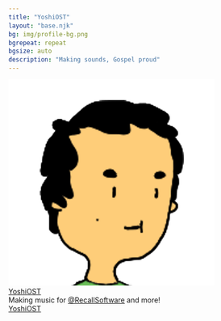 ```yaml
---
title: "YoshiOST"
layout: "base.njk"
bg: img/profile-bg.png
bgrepeat: repeat
bgsize: auto
description: "Making sounds, Gospel proud"
---
```

<div class="grower ui centered horizontal card">
    <div class="image">
      <img src="img/profile.png">
    </div>
  <div class="content">
    <a class="header" href="https://twitter.com/getYoshiOST">YoshiOST</a>
    <div class="meta">
      <a href="https://my.bible.com/reading-plans/60/together/59959711/invitation?token=VFmnNwFXm0t9pIyJLtx8Lg&source=share" aria-label="bible reading plan"><i class="cross icon"></i></a>
      <a href="videogames.html" aria-label="video game music">
        <i class="music icon"></i>
      </a>
      <a href="https://chrome.google.com/webstore/detail/bible-shortcuts/fdfkokekebedfliplbofjnejpjbohlkk" aria-label="bible shortcuts chrome extension">
        <i class="computer icon">
        </i>
      </a>
    </div>
    <div class="description">
      Making music for <a href="https://twitter.com/RecallSoftware">@RecallSoftware</a> and more!
    </div>
  </div>
  <div class="extra content">
  <a class="twitch icon" href="https://www.twitch.tv/yoshiost" aria-label="twitch link">
  <i class="twitch icon"></i>
  YoshiOST
  </a>
  </div>
</div>
